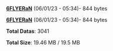 [**6FLYERaN**](/data/6FLYERaN.txt) (06/01/23 - 05:34)- 844 bytes

[**6FLYERaN**](/data/6FLYERaN.txt) (06/01/23 - 05:34)- 844 bytes

**Total Datas**: 3041

**Total Size**: 19.46 MB / 19.5 MB